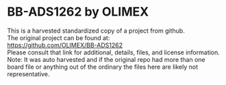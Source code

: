 
# BB-ADS1262 by OLIMEX  
This is a harvested standardized copy of a project from github.  
The original project can be found at:  
https://github.com/OLIMEX/BB-ADS1262  
Please consult that link for additional, details, files, and license information.  
Note: It was auto harvested and if the original repo had more than one board file or anything out of the ordinary the files here are likely not representative.  
    